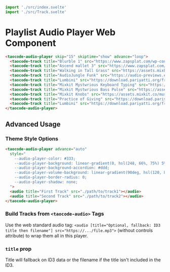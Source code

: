 ```js script
import './src/index.svelte'
import './src/Track.svelte'
```

# Playlist Audio Player Web Component

```html preview-story
<taocode-audio-player skip="15" skiptime="show" advance="loop">
  <taocode-track title="Blurble 1" src="https://www.zapsplat.com/wp-content/uploads/2015/sound-effects-46416/zapsplat_cartoon_bubble_001_46810.mp3"></taocode-track>
  <taocode-track title="Ascend mallet 3" src="https://www.zapsplat.com/wp-content/uploads/2015/sound-effects-84577/zapsplat_cartoon_fast_climb_ascend_soft_synth_mallets_003_92028.mp3"></taocode-track>
  <taocode-track title="Walking in Tall Grass" src="https://assets.mixkit.co/sfx/preview/mixkit-footsteps-on-tall-grass-532.mp3"></taocode-track>
  <taocode-track title="AudioJungle Funk" src="https://audio-previews.elements.envatousercontent.com/files/285771709/preview.mp3?response-content-disposition=attachment%3B+filename%3D%22J6UNLJF-funk.mp3%22"></taocode-track>
  <taocode-track title="Lumbini" src="https://download.pariyatti.org/free/_moIbLs95/along_the_path_audio/streaming/Lumbini.mp3"></taocode-track>
  <taocode-track title="Mixkit Mystwrious Keyboard Typing" src="https://assets.mixkit.co/sfx/preview/mixkit-keyboard-typing-1386.mp3"></taocode-track> 
  <taocode-track title="Mixkit Mystwrious Bass Pulse" src="https://assets.mixkit.co/sfx/preview/mixkit-mystwrious-bass-pulse-2298.mp3"></taocode-track>
  <taocode-track title="Mixkit Knobs" src="https://assets.mixkit.co/music/preview/mixkit-knobs-636.mp3"></taocode-track>
  <taocode-track title="Practice of Giving" src="https://download.pariyatti.org/free/_moIbLs95/Dana_The_Practice_of_Giving_single.mp3"></taocode-track>
  <taocode-track title="Lumbini" src="https://download.pariyatti.org/free/_moIbLs95/along_the_path_audio/streaming/Lumbini.mp3"></taocode-track>
</taocode-audio-player>
```

## Advanced Usage

### Theme Style Options

```html
<taocode-audio-player advance="auto"
  style="
    --audio-player-color: #333;
    --audio-player-background: linear-gradient(0, hsl(248, 66%, 75%) 5%, hsl(246, 65%, 80%) 33%, hsl(255, 65%, 70%) 66%, hsl(250, 70%, 65%) 95%);
    --audio-player-background-accordion: #ddd;
    --audio-player-volume-background: linear-gradient(90deg, hsl(120, 86%, 30%) 10%, hsl(60, 95%, 40%) 50%, hsl(30, 95%, 70%) 80%, hsl(8, 86%, 50%) 99%);
    --audio-player-border-radius: 0;
    --audio-player-shadow: none;
  ">
  <audio title="First Track" src="./path/to/track1"></audio>
  <audio title="Second Track" src="./path/to/track2"></audio>
</taocode-audio-player>
```

### Build Tracks from `<taocode-audio>` Tags

Use the web standard audio tag: `<audio [title="Optional, fallback: ID3 title then filename"] src="https://.../file.mp3">` (without controls attribute) to wrap them all in this player.

### `title` prop

Title will fallback on ID3 data or the filename if the title isn't included in the ID3.
